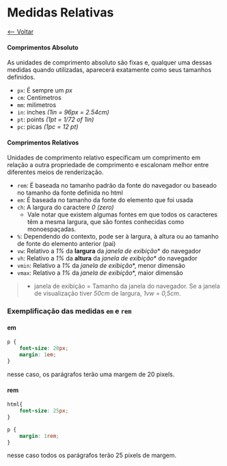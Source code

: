 # Medidas Relativas

[<-- Voltar](../README.md)

#### Comprimentos Absoluto

As unidades de comprimento absoluto são fixas e, qualquer uma dessas medidas quando utilizadas, aparecerá exatamente como seus tamanhos definidos.

- `px`: É sempre um *px*
- `cm`: Centimetros
- `mm`: milimetros
- `in`: inches *(1in = 96px = 2.54cm)*
- `pt`: points *(1pt = 1/72 of 1in)*
- `pc`: picas *(1pc = 12 pt)*

#### Comprimentos Relativos

Unidades de comprimento relativo especificam um comprimento em relação a outra propriedade de comprimento e escalonam melhor entre diferentes meios de renderização.

- `rem`: É baseada no tamanho padrão da fonte do navegador ou baseado no tamanho da fonte definida no html
- `em`: É baseada no tamanho da fonte do elemento que foi usada
- `ch`: A largura do caractere *0 (zero)*
  - Vale notar que existem algumas fontes em que todos os caracteres têm a mesma largura, que são fontes conhecidas como monoespaçadas.
- `%`: Dependendo do contexto, pode ser à largura, à altura ou ao tamanho de fonte do elemento anterior (pai)
- `vw`: Relativo a *1%* da **largura** da *janela de exibição*\* do navegador
- `vh`: Relativo a *1%* da **altura** da *janela de exibição*\* do navegador
- `vmin`: Relativo a *1%* da *janela de exibição*\*, menor dimensão
- `vmax`: Relativo a *1%* da *janela de exibição*\*, maior dimensão

> * janela de exibição = Tamanho da janela do navegador. Se a janela de visualização tiver *50cm* de largura, *1vw* = *0,5cm*.

### Exemplificação das medidas `em` e `rem`

#### em

```css
p {
    font-size: 20px;
    margin: 1em;
}
```
nesse caso, os parágrafos terão uma margem de 20 pixels.

#### rem

```css
html{
    font-size: 25px;
}

p {
    margin: 1rem;
}
```
nesse caso todos os parágrafos terão 25 pixels de margem.

